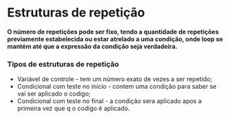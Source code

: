 # Estruturas de repetição

**O número de repetições pode ser fixo, tendo a quantidade de repetições previamente estabelecida ou estar atrelado a uma condição, onde loop se mantém até que a expressão da condição seja verdadeira.**

### Tipos de estruturas de repetição
- Variável de controle - tem um número exato de vezes a ser repetido;   
- Condicional com teste no inicio - contem uma condição para saber se vai ser aplicado o codigo;  
- Condicional com teste no final - a condição sera aplicado apos a primeira vez que q o codigo é aplicado.  